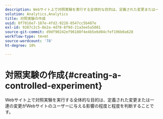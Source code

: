 ```yaml
---
description: Webサイト上で対照実験を実行する全体的な目的は、定義された変更または一連の変更がWebサイトのユーザーに与える影響の程度と程度を判断することです。
solution: Analytics,Analytics
title: 対照実験の作成
uuid: 0f7016e7-187e-4fd2-9228-0547cc5b487e
exl-id: 9287c2c5-8e2a-4d78-8f9d-21a3ee5a5081
source-git-commit: d9df90242ef96188f4e4b5e6d04cfef196b0a628
workflow-type: tm+mt
source-wordcount: '78'
ht-degree: 10%

---
```


# 対照実験の作成{#creating-a-controlled-experiment}

Webサイト上で対照実験を実行する全体的な目的は、定義された変更または一連の変更がWebサイトのユーザーに与える影響の程度と程度を判断することです。
